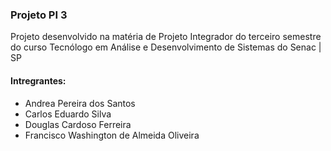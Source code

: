 ### Projeto PI 3
Projeto desenvolvido na matéria de Projeto Integrador do terceiro semestre do curso Tecnólogo em Análise e Desenvolvimento de Sistemas do Senac | SP

#### Intregrantes:
- Andrea Pereira dos Santos
- Carlos Eduardo Silva 
- Douglas Cardoso Ferreira
- Francisco Washington de Almeida Oliveira
